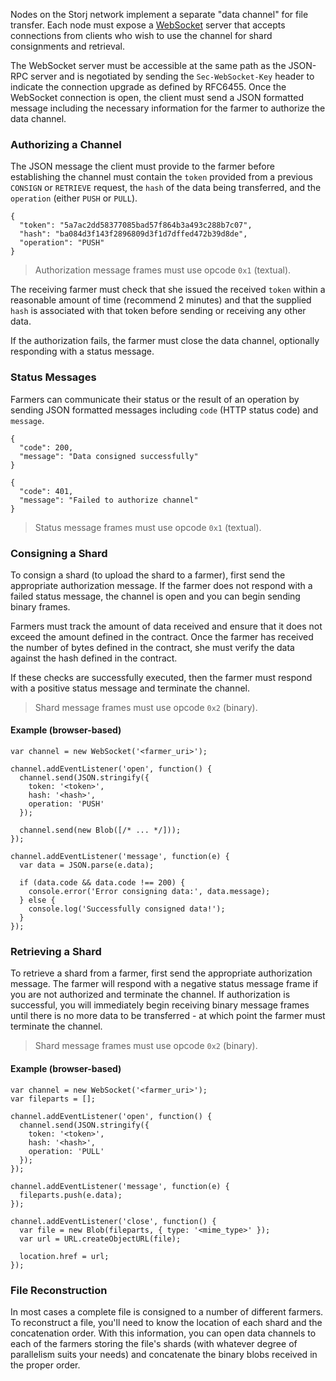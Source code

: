 Nodes on the Storj network implement a separate "data channel" for file
transfer. Each node must expose a
[WebSocket](https://tools.ietf.org/html/rfc6455) server that accepts connections
from clients who wish to use the channel for shard consignments and retrieval.

The WebSocket server must be accessible at the same path as the JSON-RPC server
and is negotiated by sending the `Sec-WebSocket-Key` header to indicate the
connection upgrade as defined by RFC6455. Once the WebSocket connection is
open, the client must send a JSON formatted message including the necessary
information for the farmer to authorize the data channel.

### Authorizing a Channel

The JSON message the client must provide to the farmer before establishing the
channel must contain the `token` provided from a previous `CONSIGN` or
`RETRIEVE` request, the `hash` of the data being transferred, and the
`operation` (either `PUSH` or `PULL`).

```
{
  "token": "5a7ac2dd58377085bad57f864b3a493c288b7c07",
  "hash": "ba084d3f143f2896809d3f1d7dffed472b39d8de",
  "operation": "PUSH"
}
```

> Authorization message frames must use opcode `0x1` (textual).

The receiving farmer must check that she issued the received `token` within a
reasonable amount of time (recommend 2 minutes) and that the supplied `hash` is
associated with that token before sending or receiving any other data.

If the authorization fails, the farmer must close the data channel, optionally
responding with a status message.

### Status Messages

Farmers can communicate their status or the result of an operation by sending
JSON formatted messages including `code` (HTTP status code) and `message`.

```
{
  "code": 200,
  "message": "Data consigned successfully"
}
```

```
{
  "code": 401,
  "message": "Failed to authorize channel"
}
```

> Status message frames must use opcode `0x1` (textual).

### Consigning a Shard

To consign a shard (to upload the shard to a farmer), first send the
appropriate authorization message. If the farmer does not respond with a failed
status message, the channel is open and you can begin sending binary frames.

Farmers must track the amount of data received and ensure that it does not
exceed the amount defined in the contract. Once the farmer has received the
number of bytes defined in the contract, she must verify the data against the
hash defined in the contract.

If these checks are successfully executed, then the farmer must respond with a
positive status message and terminate the channel.

> Shard message frames must use opcode `0x2` (binary).

#### Example (browser-based)

```
var channel = new WebSocket('<farmer_uri>');

channel.addEventListener('open', function() {
  channel.send(JSON.stringify({
    token: '<token>',
    hash: '<hash>',
    operation: 'PUSH'
  });

  channel.send(new Blob([/* ... */]));
});

channel.addEventListener('message', function(e) {
  var data = JSON.parse(e.data);

  if (data.code && data.code !== 200) {
    console.error('Error consigning data:', data.message);
  } else {
    console.log('Successfully consigned data!');
  }
});
```

### Retrieving a Shard

To retrieve a shard from a farmer, first send the appropriate authorization
message. The farmer will respond with a negative status message frame if you
are not authorized and terminate the channel. If authorization is successful,
you will immediately begin receiving binary message frames until there is no
more data to be transferred - at which point the farmer must terminate the
channel.

> Shard message frames must use opcode `0x2` (binary).

#### Example (browser-based)

```
var channel = new WebSocket('<farmer_uri>');
var fileparts = [];

channel.addEventListener('open', function() {
  channel.send(JSON.stringify({
    token: '<token>',
    hash: '<hash>',
    operation: 'PULL'
  });
});

channel.addEventListener('message', function(e) {
  fileparts.push(e.data);
});

channel.addEventListener('close', function() {
  var file = new Blob(fileparts, { type: '<mime_type>' });
  var url = URL.createObjectURL(file);

  location.href = url;
});
```

### File Reconstruction

In most cases a complete file is consigned to a number of different farmers. To
reconstruct a file, you'll need to know the location of each shard and the
concatenation order. With this information, you can open data channels to each
of the farmers storing the file's shards (with whatever degree of parallelism
suits your needs) and concatenate the binary blobs received in the proper order.
